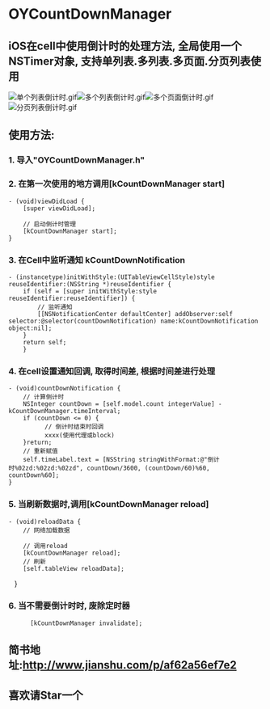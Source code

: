 # OYCountDownManager
## iOS在cell中使用倒计时的处理方法, 全局使用一个NSTimer对象, 支持单列表.多列表.多页面.分页列表使用
![单个列表倒计时.gif](http://upload-images.jianshu.io/upload_images/1646270-9c31e2300b17903d.gif?imageMogr2/auto-orient/strip)![多个列表倒计时.gif](http://upload-images.jianshu.io/upload_images/1646270-1aeb8d0096ed02c9.gif?imageMogr2/auto-orient/strip)![多个页面倒计时.gif](http://upload-images.jianshu.io/upload_images/1646270-215ec89ec4db5042.gif?imageMogr2/auto-orient/strip)![分页列表倒计时.gif](http://upload-images.jianshu.io/upload_images/1646270-2006d5c20996175b.gif?imageMogr2/auto-orient/strip)
## 使用方法: 
### 1. 导入"OYCountDownManager.h"
### 2. 在第一次使用的地方调用[kCountDownManager start]
    - (void)viewDidLoad {
        [super viewDidLoad];
    
        // 启动倒计时管理
        [kCountDownManager start];
    }
### 3. 在Cell中监听通知 kCountDownNotification
```
- (instancetype)initWithStyle:(UITableViewCellStyle)style reuseIdentifier:(NSString *)reuseIdentifier {
    if (self = [super initWithStyle:style reuseIdentifier:reuseIdentifier]) {
        // 监听通知
        [[NSNotificationCenter defaultCenter] addObserver:self selector:@selector(countDownNotification) name:kCountDownNotification object:nil];
    }
    return self;
    }
```
### 4. 在cell设置通知回调, 取得时间差, 根据时间差进行处理
```
- (void)countDownNotification {
    // 计算倒计时
    NSInteger countDown = [self.model.count integerValue] - kCountDownManager.timeInterval;
    if (countDown <= 0) {
          // 倒计时结束时回调
          xxxx(使用代理或block)
    }return;
    // 重新赋值
    self.timeLabel.text = [NSString stringWithFormat:@"倒计时%02zd:%02zd:%02zd", countDown/3600, (countDown/60)%60, countDown%60];
}
```
### 5. 当刷新数据时,调用[kCountDownManager reload]
    - (void)reloadData {
        // 网络加载数据
    
        // 调用reload
        [kCountDownManager reload];
        // 刷新
        [self.tableView reloadData];
    }
### 6. 当不需要倒计时时, 废除定时器
```
      [kCountDownManager invalidate];
```


## 简书地址:http://www.jianshu.com/p/af62a56ef7e2
## 喜欢请Star一个
